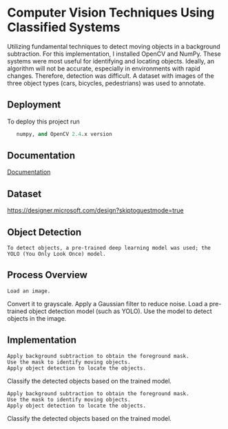 # Computer Vision Techniques Using  Classified Systems 
Utilizing  fundamental techniques to detect moving objects in a background subtraction. 
For this implementation, I installed OpenCV and NumPy. 
These systems were most useful for identifying and locating objects. Ideally, an algorithm will not be accurate, especially in environments with rapid changes. Therefore, detection was difficult. A dataset with images of the three object types (cars, bicycles, pedestrians) was used to annotate.
## Deployment
To deploy this project run
```python 3.x version 
   numpy, and OpenCV 2.4.x version
```

## Documentation
[Documentation](https://github.com/Treddd88/Coding-Challenge-.git)

## Dataset
https://designer.microsoft.com/design?skiptoguestmode=true 
## Object Detection 
	To detect objects, a pre-trained deep learning model was used; the YOLO (You Only Look Once) model.
## Process Overview 
	Load an image.
   Convert it to grayscale.
	Apply a Gaussian filter to reduce noise.
	Load a pre-trained object detection model (such as YOLO).
	Use the model to detect objects in the image.
## Implementation 
	Apply background subtraction to obtain the foreground mask.
	Use the mask to identify moving objects.
	Apply object detection to locate the objects.
   Classify the detected objects based on the trained model.

	Apply background subtraction to obtain the foreground mask.
	Use the mask to identify moving objects.
	Apply object detection to locate the objects.
   Classify the detected objects based on the trained model.

